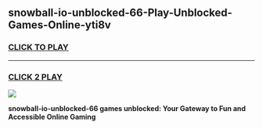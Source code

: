 
## snowball-io-unblocked-66-Play-Unblocked-Games-Online-yti8v
<h3>
<a href="https://premium76.site?title=snowball-io-unblocked-66&ref=25A">CLICK TO PLAY</a></h3>
<hr>

<h3>
<a href="https://premium76.site?title=snowball-io-unblocked-66&ref=25A">CLICK 2 PLAY</a>
  
</h3>

<a href="https://premium76.site?title=snowball-io-unblocked-66&ref=25A"><img src="https://clearcache.store/games.png"></a>


**snowball-io-unblocked-66 games unblocked: Your Gateway to Fun and Accessible Online Gaming**
